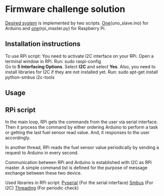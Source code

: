# Firmware challenge solution

[Desired system](https://github.com/itatsmove/smovechallenge/blob/master/challenges/firmware.md) is implemented by two scripts. [One](https://github.com/kadiraktass/smove/blob/master/firmware/uno_slave.ino)(uno_slave.ino) for Arduino and [one](https://github.com/kadiraktass/smove/blob/master/firmware/rpi_master.py)(rpi_master.py) for Raspberry Pi. 

## Installation instructions

To use RPi script: 
You need to activate I2C interface on your RPi. 
Open a terminal window in RPi. Run: 
    sudo raspi-config  
Go to **5 Interfacing Options**. Select **I2C** and select **Yes**.
Also, you need to install libraries for I2C if they are not installed yet. Run:
    sudo apt-get install python-smbus i2c-tools  
    


## Usage 

## RPi script 

In the main loop, RPi gets the commands from the user via serial interface. Then it process the command by either ordering Arduino to perform a task or getting the last fuel sensor read value. And, it responses to the user accordingly. 

In another thread, RPi reads the fuel sensor value periodically by sending a request to Arduino in every second. 

Communication between RPi and Arduino is established with I2C as RPi master. A simple command list is defined for the purpose of message exchange between these two device. 

Used libraries in RPi script: 
[Pyserial](https://pythonhosted.org/pyserial/) (For the serial interface)
[Smbus](https://git.kernel.org/pub/scm/linux/kernel/git/torvalds/linux.git/plain/Documentation/i2c/smbus-protocol) (For I2C)
[Threading](https://docs.python.org/3/library/threading.html) (For periodic check) 


